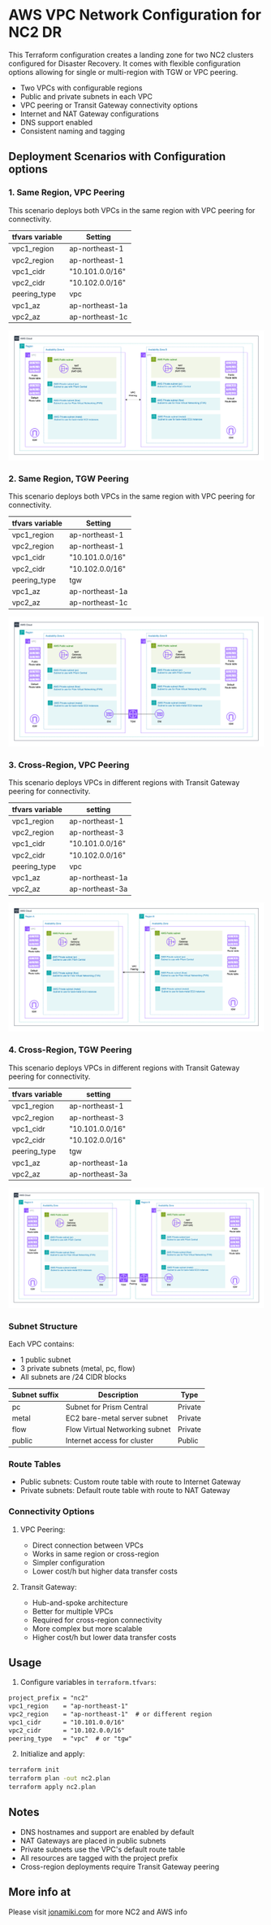 # AWS VPC Network Configuration for NC2 DR

This Terraform configuration creates a landing zone for two NC2 clusters configured for Disaster Recovery. It comes with flexible configuration options allowing for single or multi-region with TGW or VPC peering. 

- Two VPCs with configurable regions
- Public and private subnets in each VPC
- VPC peering or Transit Gateway connectivity options
- Internet and NAT Gateway configurations
- DNS support enabled
- Consistent naming and tagging

## Deployment Scenarios with Configuration options

### 1. Same Region, VPC Peering

This scenario deploys both VPCs in the same region with VPC peering for connectivity.

| tfvars variable | Setting | 
|----------|-------------|
| vpc1_region | ap-northeast-1 | 
| vpc2_region | ap-northeast-1 | 
| vpc1_cidr | "10.101.0.0/16" | 
| vpc2_cidr | "10.102.0.0/16" | 
| peering_type | vpc | 
| vpc1_az | ap-northeast-1a | 
| vpc2_az | ap-northeast-1c | 

![](assets/2025-06-11_TF_single-region_VPC-peering.png)

### 2. Same Region, TGW Peering

This scenario deploys both VPCs in the same region with VPC peering for connectivity.

| tfvars variable | Setting | 
|----------|-------------|
| vpc1_region | ap-northeast-1 | 
| vpc2_region | ap-northeast-1 | 
| vpc1_cidr | "10.101.0.0/16" | 
| vpc2_cidr | "10.102.0.0/16" | 
| peering_type | tgw | 
| vpc1_az | ap-northeast-1a | 
| vpc2_az | ap-northeast-1c | 

![](assets/2025-06-11_TF_single-region_TGW-peering.png)

### 3. Cross-Region, VPC Peering

This scenario deploys VPCs in different regions with Transit Gateway peering for connectivity.

| tfvars variable | setting | 
|----------|-------------|
| vpc1_region | ap-northeast-1 | 
| vpc2_region | ap-northeast-3 | 
| vpc1_cidr | "10.101.0.0/16" | 
| vpc2_cidr | "10.102.0.0/16" | 
| peering_type | vpc | 
| vpc1_az | ap-northeast-1a | 
| vpc2_az | ap-northeast-3a | 

![](assets/2025-06-11_TF_multi-region_VPC-peering.png)

### 4. Cross-Region, TGW Peering

This scenario deploys VPCs in different regions with Transit Gateway peering for connectivity.

| tfvars variable | setting | 
|----------|-------------|
| vpc1_region | ap-northeast-1 | 
| vpc2_region | ap-northeast-3 | 
| vpc1_cidr | "10.101.0.0/16" | 
| vpc2_cidr | "10.102.0.0/16" | 
| peering_type | tgw | 
| vpc1_az | ap-northeast-1a | 
| vpc2_az | ap-northeast-3a | 

![](assets/2025-06-11_TF_multi-region_TGW-peering.png)




### Subnet Structure

Each VPC contains:
- 1 public subnet
- 3 private subnets (metal, pc, flow)
- All subnets are /24 CIDR blocks

| Subnet suffix | Description | Type |
|----------|-------------|-------------|
| pc | Subnet for Prism Central | Private |
| metal | EC2 bare-metal server subnet | Private |
| flow | Flow Virtual Networking subnet | Private |
| public | Internet access for cluster | Public |


### Route Tables

- Public subnets: Custom route table with route to Internet Gateway
- Private subnets: Default route table with route to NAT Gateway

### Connectivity Options

1. VPC Peering:
   - Direct connection between VPCs
   - Works in same region or cross-region
   - Simpler configuration
   - Lower cost/h but higher data transfer costs

2. Transit Gateway:
   - Hub-and-spoke architecture
   - Better for multiple VPCs
   - Required for cross-region connectivity
   - More complex but more scalable
   - Higher cost/h but lower data transfer costs


## Usage

1. Configure variables in `terraform.tfvars`:
```hcl
project_prefix = "nc2"
vpc1_region    = "ap-northeast-1"
vpc2_region    = "ap-northeast-1"  # or different region
vpc1_cidr      = "10.101.0.0/16"
vpc2_cidr      = "10.102.0.0/16"
peering_type   = "vpc"  # or "tgw"
```

2. Initialize and apply:
```bash
terraform init
terraform plan -out nc2.plan
terraform apply nc2.plan
```

## Notes

- DNS hostnames and support are enabled by default
- NAT Gateways are placed in public subnets
- Private subnets use the VPC's default route table
- All resources are tagged with the project prefix
- Cross-region deployments require Transit Gateway peering 

## More info at

Please visit [jonamiki.com](https://jonamiki.com) for more NC2 and AWS info
